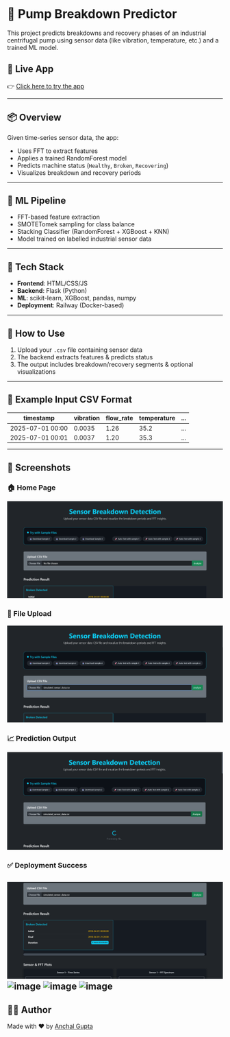 # 🔧 Pump Breakdown Predictor

This project predicts breakdowns and recovery phases of an industrial centrifugal pump using sensor data (like vibration, temperature, etc.) and a trained ML model.

## 🚀 Live App

👉 [Click here to try the app](https://web-production-bebef.up.railway.app)

---

## 📦 Overview

Given time-series sensor data, the app:
- Uses FFT to extract features
- Applies a trained RandomForest model
- Predicts machine status (`Healthy`, `Broken`, `Recovering`)
- Visualizes breakdown and recovery periods

---

## 🧠 ML Pipeline

- FFT-based feature extraction
- SMOTETomek sampling for class balance
- Stacking Classifier (RandomForest + XGBoost + KNN)
- Model trained on labelled industrial sensor data

---

## 🔧 Tech Stack

- **Frontend**: HTML/CSS/JS
- **Backend**: Flask (Python)
- **ML**: scikit-learn, XGBoost, pandas, numpy
- **Deployment**: Railway (Docker-based)

---

## 📁 How to Use

1. Upload your `.csv` file containing sensor data
2. The backend extracts features & predicts status
3. The output includes breakdown/recovery segments & optional visualizations

---

## 📄 Example Input CSV Format

| timestamp        | vibration | flow_rate | temperature | ... |
|------------------|-----------|------------|-------------|-----|
| 2025-07-01 00:00 | 0.0035    | 1.26       | 35.2        | ... |
| 2025-07-01 00:01 | 0.0037    | 1.20       | 35.3        | ... |

---

## 📸 Screenshots

### 🏠 Home Page  
![Home Page](Screenshot1.png)

### 📂 File Upload  
![File Upload](Screenshot%202025-07-03%20220912.png)

### 📈 Prediction Output  
![Prediction Output](Screenshot%202025-07-03%20220937.png)

### ✅ Deployment Success  
![Deployment](Screenshot%202025-07-03%20220954.png)
![image](https://github.com/user-attachments/assets/f7f0fcd3-cb1f-4ba0-92c4-e57a1ebaf52c)
![image](https://github.com/user-attachments/assets/30e8ddf8-b29a-43ba-b031-a46ae2ff507f)
![image](https://github.com/user-attachments/assets/bfb89826-1e32-4293-984b-e6568b2bd7b4)
---

## 👩‍💻 Author

Made with ❤️ by [Anchal Gupta](https://github.com/AnchalGupta1117)


